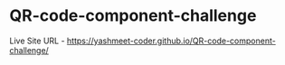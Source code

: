 # QR-code-component-challenge

Live Site URL - https://yashmeet-coder.github.io/QR-code-component-challenge/
